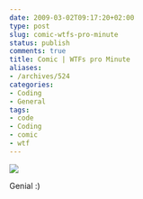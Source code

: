 ```yaml
---
date: 2009-03-02T09:17:20+02:00
type: post
slug: comic-wtfs-pro-minute
status: publish
comments: true
title: Comic | WTFs pro Minute
aliases:
- /archives/524
categories:
- Coding
- General
tags:
- code
- Coding
- comic
- wtf
---
```


![](http://www.codinghorror.com/blog/images/the-only-valid-measurement-of-code-quality-wtfs-per-minute.png)

Genial :)
